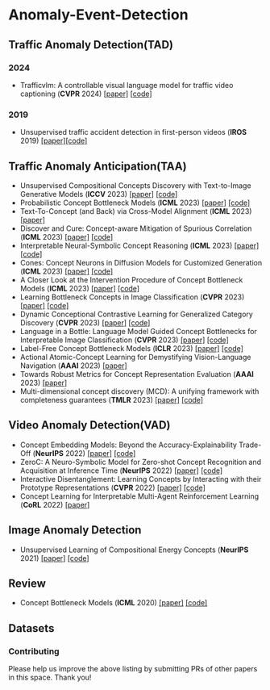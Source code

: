 # Anomaly-Event-Detection
## Traffic Anomaly Detection(TAD)
### 2024
- Trafficvlm: A controllable visual language model for traffic video captioning (**CVPR** 2024) [[paper]](https://openaccess.thecvf.com/content/CVPR2024W/AICity/html/Dinh_TrafficVLM_A_Controllable_Visual_Language_Model_for_Traffic_Video_Captioning_CVPRW_2024_paper.html) [[code]](https://github.com/quangminhdinh/TrafficVLM)
### 2019
- Unsupervised traffic accident detection in first-person videos (**IROS** 2019) [[paper]](https://ieeexplore.ieee.org/abstract/document/8967556)[[code]](https://github.com/MoonBlvd/tad-IROS2019)

## Traffic Anomaly Anticipation(TAA)
- Unsupervised Compositional Concepts Discovery with Text-to-Image Generative Models (**ICCV** 2023) [[paper]](https://arxiv.org/abs/2306.05357) [[code]](https://github.com/nanlliu/Unsupervised-Compositional-Concepts-Discovery)
- Probabilistic Concept Bottleneck Models (**ICML** 2023) [[paper]](https://arxiv.org/abs/2306.01574) [[code]](https://github.com/ejkim47/prob-cbm)
- Text-To-Concept (and Back) via Cross-Model Alignment (**ICML** 2023) [[paper]](https://arxiv.org/abs/2305.06386)
- Discover and Cure: Concept-aware Mitigation of Spurious Correlation (**ICML** 2023) [[paper]](https://arxiv.org/abs/2305.00650) [[code]](https://github.com/wuyxin/disc)
- Interpretable Neural-Symbolic Concept Reasoning (**ICML** 2023) [[paper]](https://arxiv.org/abs/2304.14068) [[code]](https://github.com/pietrobarbiero/pytorch_explain)
- Cones: Concept Neurons in Diffusion Models for Customized Generation (**ICML** 2023) [[paper]](https://arxiv.org/abs/2303.05125) [[code]](https://github.com/johanan528/cones)
- A Closer Look at the Intervention Procedure of Concept Bottleneck Models (**ICML** 2023) [[paper]](https://arxiv.org/abs/2302.14260) [[code]](https://github.com/ssbin4/closer-intervention-cbm)
- Learning Bottleneck Concepts in Image Classification (**CVPR** 2023) [[paper]](https://github.com/wbw520/botcl) [[code]](https://arxiv.org/abs/2304.10131)
- Dynamic Conceptional Contrastive Learning for Generalized Category Discovery (**CVPR** 2023) [[paper]](https://arxiv.org/abs/2303.17393) [[code]](https://github.com/tpcd/dccl)
- Language in a Bottle: Language Model Guided Concept Bottlenecks for Interpretable Image Classification (**CVPR** 2023) [[paper]](https://arxiv.org/abs/2211.11158) [[code]](https://github.com/yueyang1996/labo)
- Label-Free Concept Bottleneck Models (**ICLR** 2023) [[paper]](https://arxiv.org/abs/2304.06129) [[code]](https://github.com/Trustworthy-ML-Lab/Label-free-CBM)
- Actional Atomic-Concept Learning for Demystifying Vision-Language Navigation (**AAAI** 2023) [[paper]](https://arxiv.org/abs/2302.06072) 
- Towards Robust Metrics for Concept Representation Evaluation (**AAAI** 2023) [[paper]](https://arxiv.org/abs/2301.10367) 
- Multi-dimensional concept discovery (MCD): A unifying framework with completeness guarantees (**TMLR** 2023) [[paper]](https://arxiv.org/abs/2301.11911) [[code]](https://github.com/jvielhaben/mcd-xai)

## Video Anomaly Detection(VAD)
- Concept Embedding Models: Beyond the Accuracy-Explainability Trade-Off (**NeurIPS** 2022) [[paper]](https://arxiv.org/abs/2209.09056) [[code]](https://github.com/pietrobarbiero/pytorch_explain)
- ZeroC: A Neuro-Symbolic Model for Zero-shot Concept Recognition and Acquisition at Inference Time (**NeurIPS** 2022) [[paper]](https://arxiv.org/abs/2206.15049) [[code]](https://github.com/snap-stanford/zeroc)
- Interactive Disentanglement: Learning Concepts by Interacting with their Prototype Representations (**CVPR** 2022) [[paper]](https://arxiv.org/abs/2112.02290) [[code]](https://github.com/ml-research/xiconceptlearning)
- Concept Learning for Interpretable Multi-Agent Reinforcement Learning (**CoRL** 2022) [[paper]](https://arxiv.org/abs/2302.12232)

## Image Anomaly Detection
- Unsupervised Learning of Compositional Energy Concepts (**NeurIPS** 2021) [[paper]](https://arxiv.org/abs/2111.03042) [[code]](https://github.com/yilundu/comet)

## Review
- Concept Bottleneck Models (**ICML** 2020) [[paper]](https://arxiv.org/abs/2007.04612) [[code]](https://github.com/yewsiang/ConceptBottleneck)

## Datasets
<!-- <hr/> -->

### Contributing
Please help us improve the above listing by submitting PRs of other papers in this space. Thank you!
